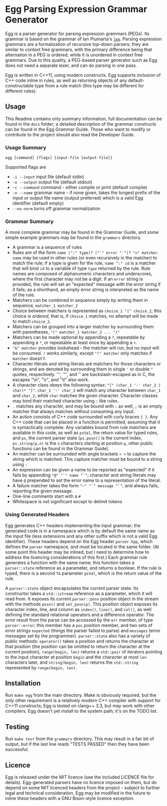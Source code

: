 # Egg Parsing Expression Grammar Generator #

Egg is a parser generator for parsing expression grammars (PEGs). 
Its grammar is based on the grammar of Ian Piumarta's [`leg`](http://piumarta.com/software/peg/). 
Parsing expression grammars are a formalization of recursive top-down parsers; they are similar to context free grammars, with the primary difference being that alternation in a PEG is ordered, while it is unordered in context free grammars. 
Due to this quality, a PEG-based parser generator such as Egg does not need a separate lexer, and can do parsing in one pass.

Egg is written in C++11, using modern constructs. 
Egg supports inclusion of C++ code inline in rules, as well as returning objects of any default-constructable type from a rule match (this type may be different for different rules).

## Usage ##

This Readme contains only summary information, full documentation can be found in the `docs` folder; a detailed description of the grammar constructs can be found in the Egg Grammar Guide. Those who want to modify or contribute to the project should also read the Developer Guide.

### Usage Summary ###

    egg [command] [flags] [input-file [output-file]]
    
Supported flags are

- `-i --input`		input file (default stdin)
- `-o --output`		output file (default stdout)
- `-c --command`	command - either compile or print (default compile)
- `-n --name`		grammar name - if none given, takes the longest prefix of the input or output file name (output preferred) which is a valid Egg identifier (default empty)
- `--no-norm`       turns off grammar normalization

### Grammar Summary ###

A more complete grammar may be found in the Grammar Guide, and some simple example grammars may be found in the `grammars` directory. 

- A grammar is a sequence of rules
- Rules are of the form ``name (":" type)? ("`" error "`")? "=" matcher``. 
  `name` may be used in other rules (or even recursively in the matcher) to match the rule; if a type is given for the rule, `name ":" id` is a matcher that will bind `id` to a variable of type `type` returned by the rule.
  Rule names are composed of alphanumeric characters and underscores, where the first character may not be a digit.
  If an `error` string is provided, the rule will set an "expected" message with the error string if it fails; as a shorthand, an empty error string is interpreted as the name of the rule. 
- Matchers can be combined in sequence simply by writing them in sequence, `matcher_1 matcher_2`
- Choice between matchers is represented as `choice_1 "|" choice_2`; this choice is _ordered_, that is, if `choice_1` matches, no attempt will be made to match `choice_2`.
- Matchers can be grouped into a larger matcher by surrounding them with parentheses, `"(" matcher_1 matcher_2 ... ")"`
- Matchers can be made optional by appending a `?`, repeatable by appending a `*`, or repeatable at least once by appending a `+`.
- `"&" matcher` provides lookahead - the matcher will run, but no input will be consumed. 
  `!` works similarly, except `"!" matcher` only matches if `matcher` _doesn't_.
- Character literals and string literals are matchers for those characters or strings, and are denoted by surrounding them in single `'` or double `"` quotes, respectively. 
  ''', '"', and '\' are backslash-escaped as in C, the escapes "\n", "\r", and "\t" also work.
- A character class obeys the following syntax: `"[" (char_1 '-' char_2 | char)* "]"`. 
  `char_1 '-' char_2` will match any character between `char_1` and `char_2`, while `char` matches the given character. 
  Character classes may bind their matched character using `:` like rules.
- `.` matches any character, and may be bound with `:` as well, `;` is an empty matcher that always matches without consuming any input.
- An action consists of C++ code surrounded with curly braces `{ }`. 
  Any C++ code that can be placed in a function is permitted, assuming that it is syntactically complete. 
  Any variables bound from rule matchers are available in this code, as well as `psVal`, the return value for typed rules, and `ps`, the current parser state (`ps.posn()` is the current index, `ps.string(p,n)` is the `n` characters starting at position `p`, other public functions can be found in the Grammar Guide).
- An matcher can be surrounded with angle brackets `< >` to capture the string which is matched. 
  This capture matcher must be bound to a string using `:`
- An expression can be given a name to be reported as "expected" if it fails by appending `` "@" "`" name "`" ``; character and string literals may have `@` prepended to set the error name to a representation of the literal.
- A failure matcher takes the form `` "~" "`" message "`" ``, and always fails, reporting the given message.
- One-line comments start with a `#`
- Whitespace is not significant except to delimit tokens

### Using Generated Headers ###

Egg generates C++ headers implementing the input grammar; the generated code is in a namespace which is by default the same name as the input file (less extensions and any other suffix which is not a valid Egg identifier). 
These headers depend on the Egg header `parser.hpp`, which defines the `parser` namespace, and must be located in the same folder. 
(At some point this header may be inlined, but I need to determine how to address the licencing considerations of this first.) 
Each grammar rule generates a function with the same name; this function takes a `parser::state` reference as a parameter, and returns a boolean. 
If the rule is typed, there is a second `T&` parameter `psVal`, which is the return value of the rule.

A `parser::state` object encapsulates the current parser state. 
Its constructor takes a `std::istream` reference as a parameter, which it will read from. 
It exposes its current `parser::posn` position object in the stream with the methods `posn()` and `set_posn(p)`. 
This position object exposes its character index, line, and column as `index()`, `line()`, and `col()`, as well defining the standard relational operators and a difference operator. 
The error result from the parse can be accessed by the `err` member, of type `parser::error`; this member has a `pos` position member, and two sets of error strings `expected` (things the parser failed to parse) and `messages` (error messages set by the programmer). 
`parser::state` also has a variety of public methods: `operator()` takes a position and returns the character at that position (the position can be omitted to return the character at the current position), `range(begin, len)` returns a `std::pair` of iterators pointing to the input character at position `begin` and the character at most `len` characters later, and `string(begin, len)` returns the `std::string` represented by `range(begin, len)`.

## Installation ##

Run `make egg` from the main directory. 
Make is obviously required, but the only other requirement is a relatively modern C++ compiler with support for C++11 constructs; Egg is tested on clang++ 3.3, but may work with other compilers. 
Egg doesn't yet install to the system path; it's on the TODO list.

## Testing ##

Run `make test` from the `grammars` directory. 
This may result in a fair bit of output, but if the last line reads "TESTS PASSED" then they have been successful.

## Licence ##

Egg is released under the MIT licence (see the included LICENCE file for details). 
Egg-generated parsers have no licence imposed on them, but do depend on some MIT licenced headers from the project - subject to further legal and technical consideration, Egg may be modified in the future to inline these headers with a GNU Bison-style licence exception.